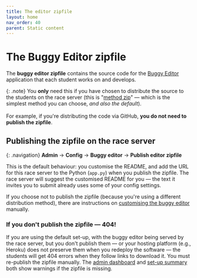 ```yaml
---
title: The editor zipfile
layout: home
nav_order: 40
parent: Static content
---
```



# The Buggy Editor zipfile

The **buggy editor zipfile** contains the source code for the
[Buggy Editor](../buggy-editor/the-editor) application that each student works
on and develops.

{: .note}
You **only** need this if you have chosen to distribute the source to the
students on the race server (this is
"[method zip](../buggy-editor/distributing-the-code#method-zip)" — which is the
simplest method you can choose, _and also the default_).  
<br>
For example, if you're distributing the code via GitHub, **you do not need to
publish the zipfile**. 
 

## Publishing the zipfile on the race server

{: .navigation}
**Admin** → **Config** → **Buggy editor** → **Publish editor zipfile**

This is the default behaviour: you customise the README, and add the URL for
this race server to the Python (<code>app.py</code>) when you publish the 
zipfile. The race server will suggest the customised README for you — the text
it invites you to submit already uses some of your config settings.

If you choose not to publish the zipfile (because you're using a different
distribution method), there are instructions on
[customising the buggy editor](../buggy-editor/customising) manually.

### If you don't publish the zipfile — 404!

If you are using the default set-up, with the buggy editor being served by the
race server, but you don't publish them — or your hosting platform (e.g.,
Heroku) does not preserve them when you redeploy the software — the students
will get 404 errors when they follow links to download it. You must re-publish 
the zipfile manually. The [admin dashboard](../running/dashboard) and [set-up
summary](../running/setup-summary) both show warnings if the zipfile is missing.

